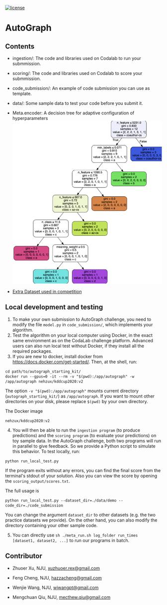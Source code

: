[![license](https://img.shields.io/badge/license-GPL%203.0-green.svg)](https://github.com/Unkrible/AutoGraph2020/blob/master/LICENSE)

AutoGraph
======================================



## Contents

- ingestion/: The code and libraries used on Codalab to run your submmission.

- scoring/: The code and libraries used on Codalab to score your submmission.

- code_submission/: An example of code submission you can use as template.

- data/: Some sample data to test your code before you submit it.
- Meta.encoder: A decision tree for adaptive configuration of hyperparameters![WechatIMG22352](asserts/WechatIMG22352.png)
- [Extra Dataset used in competition](https://github.com/mecthew/Graph-Dataset)



## Local development and testing
1. To make your own submission to AutoGraph challenge, you need to modify the
file `model.py` in `code_submission/`, which implements your algorithm.
2. Test the algorithm on your local computer using Docker,
in the exact same environment as on the CodaLab challenge platform. Advanced
users can also run local test without Docker, if they install all the required
packages.
3. If you are new to docker, install docker from https://docs.docker.com/get-started/.
Then, at the shell, run:
```
cd path/to/autograph_starting_kit/
docker run --gpus=0 -it --rm -v "$(pwd):/app/autograph" -w /app/autograph nehzux/kddcup2020:v2
```
The option `-v "$(pwd):/app/autograph"` mounts current directory
(`autograph_starting_kit/`) as `/app/autograph`. If you want to mount other
directories on your disk, please replace `$(pwd)` by your own directory.

The Docker image
```
nehzux/kddcup2020:v2
```

4. You will then be able to run the `ingestion program` (to produce predictions)
and the `scoring program` (to evaluate your predictions) on toy sample data.
In the AutoGraph challenge, both two programs will run in parallel to give
feedback. So we provide a Python script to simulate this behavior. To test locally, run:
```
python run_local_test.py
```
If the program exits without any errors, you can find the final score from the terminal's stdout of your solution.
Also you can view the score by opening the `scoring_output/scores.txt`.

The full usage is
```
python run_local_test.py --dataset_dir=./data/demo --code_dir=./code_submission
```
You can change the argument `dataset_dir` to other datasets (e.g. the two
practice datasets we provide). On the other hand, you can also modify the directory containing your other sample code.

5. You can directly use `sh ./meta_run.sh log_folder run_times [dataset1, dataset2, ...]` to run our programs in batch.



##  Contributor



- Zhuoer Xu, NJU, [xuzhuoer.rex@gmail.com](mailto:xuzhuoer.rex@gmail.com)

- Feng Cheng, NJU, [hazzacheng@gmail.com](mailto:hazzacheng@gmail.com)
- Wenjie Wang, NJU, [wjwangpt@gmail.com](mailto:wjwangpt@gmail.com)
- Mengchuan Qiu, NJU, [mecthew.qiu@gmail.com](mailto:mecthew.qiu@gmail.com)
